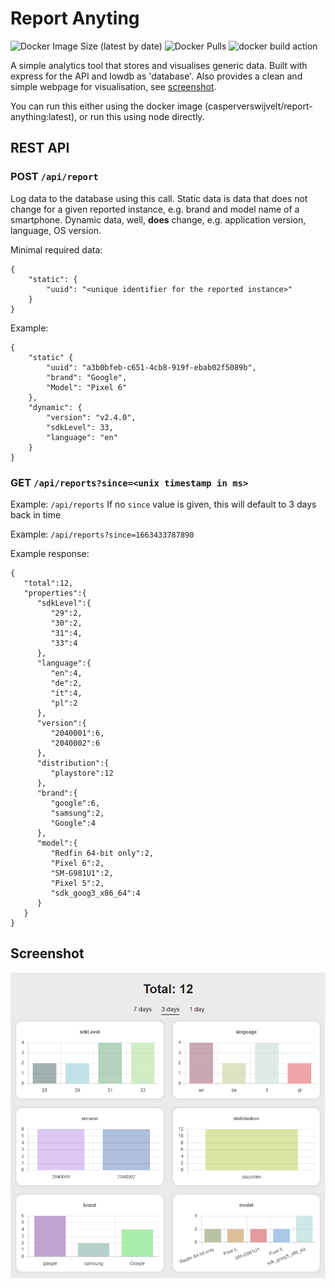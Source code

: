 # Report Anyting

![Docker Image Size (latest by date)](https://img.shields.io/docker/image-size/casperverswijvelt/report-anything) ![Docker Pulls](https://img.shields.io/docker/pulls/casperverswijvelt/report-anything) ![docker build action](https://github.com/CasperVerswijvelt/report-anything/actions/workflows/build-docker.yml/badge.svg)

A simple analytics tool that stores and visualises generic data. Built with express for the API and lowdb as 'database'. Also provides a clean and simple webpage for visualisation, see [screenshot](#screenshot).

You can run this either using the docker image (casperverswijvelt/report-anything:latest), or run this using node directly.

## REST API

### POST `/api/report`

Log data to the database using this call. Static data is data that does not change for a given reported instance, e.g. brand and model name of a smartphone. Dynamic data, well, **does** change, e.g. application version, language, OS version.


Minimal required data:
```
{
    "static": {
        "uuid": "<unique identifier for the reported instance>"
    }
}
```

Example:
```
{
    "static" {
        "uuid": "a3b0bfeb-c651-4cb8-919f-ebab02f5089b",
        "brand": "Google",
        "Model": "Pixel 6"
    },
    "dynamic": {
        "version": "v2.4.0",
        "sdkLevel": 33,
        "language": "en"
    }
}
```

### GET `/api/reports?since=<unix timestamp in ms>`

Example: `/api/reports`
If no `since` value is given, this will default to 3 days back in time

Example: `/api/reports?since=1663433787890`

Example response:
```
{
   "total":12,
   "properties":{
      "sdkLevel":{
         "29":2,
         "30":2,
         "31":4,
         "33":4
      },
      "language":{
         "en":4,
         "de":2,
         "it":4,
         "pl":2
      },
      "version":{
         "2040001":6,
         "2040002":6
      },
      "distribution":{
         "playstore":12
      },
      "brand":{
         "google":6,
         "samsung":2,
         "Google":4
      },
      "model":{
         "Redfin 64-bit only":2,
         "Pixel 6":2,
         "SM-G981U1":2,
         "Pixel 5":2,
         "sdk_goog3_x86_64":4
      }
   }
}
```

## Screenshot
![screenshot](screenshot.png)